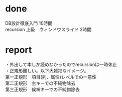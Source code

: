 # done
DB設計徹底入門 10時間</br>
recursion 上級　ウィンドウスライド 2時間</br>

# report
・外出して本しか読めなかったのでrecursionは一時休止</br>
・正規形難しい。以下大雑把なイメージ。</br>
第一正規形　項目(列、属性)レベルでの一意性</br>
第二正規形　主キーでの不純物除去</br>
第三正規形　候補キーでの不純物除去</br>

